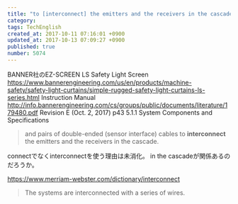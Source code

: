 ```yaml
---
title: "to [interconnect] the emitters and the receivers in the cascade."
category: 
tags: TechEnglish
created_at: 2017-10-11 07:16:01 +0900
updated_at: 2017-10-13 07:09:27 +0900
published: true
number: 5074
---
```


BANNER社のEZ-SCREEN LS Safety Light Screen
https://www.bannerengineering.com/us/en/products/machine-safety/safety-light-curtains/simple-rugged-safety-light-curtains-ls-series.html
Instruction Manual
http://info.bannerengineering.com/cs/groups/public/documents/literature/179480.pdf
Revision E (Oct. 2, 2017)
p43
5.1.1 System Components and Specifications

> and pairs of double-ended (sensor interface) cables to **interconnect** the emitters and the receivers in the cascade. 

connectでなくinterconnectを使う理由は未消化。
in the cascadeが関係あるのだろうか。

https://www.merriam-webster.com/dictionary/interconnect
> The systems are interconnected with a series of wires.


